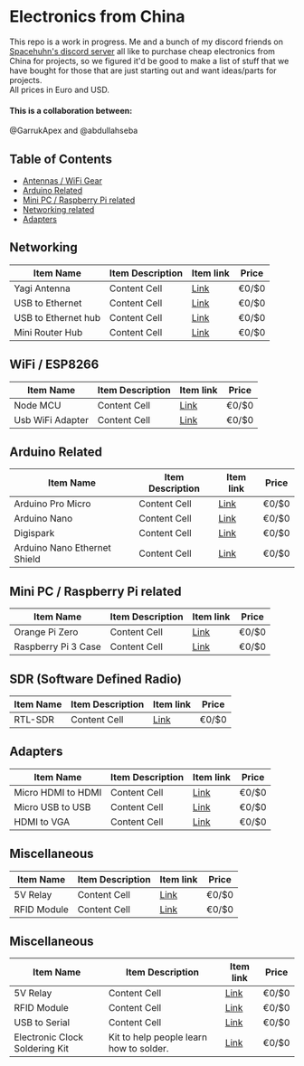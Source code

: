 # Electronics from China

This repo is a work in progress. Me and a bunch of my discord friends on [Spacehuhn's discord server](https://discordapp.com/invite/7Ay378G) all like to purchase cheap electronics from China for projects, so we figured it'd be good to make a list of stuff that we have bought for those that are just starting out and want ideas/parts for projects.<br />
All prices in Euro and USD.<br />
#### This is a collaboration between:
@GarrukApex and @abdullahseba <!--(add your username here my dudes)-->

## Table of Contents
  - [Antennas / WiFi Gear](#antennas--wifi-gear)
  - [Arduino Related](#arduino-related)
  - [Mini PC / Raspberry Pi related](#mini-pc--raspberry-pi-related)
  - [Networking related](#networking-related)
  - [Adapters](#adapters)
    
## Networking
| Item Name | Item Description | Item link | Price |
| ------------- | ------------- | ------------- | -------------|
| Yagi Antenna  | Content Cell  | [Link]()  |     €0/$0    |
| USB to Ethernet  | Content Cell  | [Link]()  |     €0/$0    |
| USB to Ethernet hub  | Content Cell  | [Link]()  |     €0/$0    |
| Mini Router Hub  | Content Cell  | [Link]()  |     €0/$0    |
   
## WiFi / ESP8266
| Item Name | Item Description | Item link | Price |
| ------------- | ------------- | ------------- | -------------|
| Node MCU  | Content Cell  | [Link]()  |     €0/$0    |
| Usb WiFi Adapter  | Content Cell  | [Link]()  |     €0/$0    |

## Arduino Related
| Item Name | Item Description | Item link | Price |
| ------------- | ------------- | ------------- | -------------|
| Arduino Pro Micro   | Content Cell  | [Link]()  |     €0/$0    |
| Arduino Nano  | Content Cell  | [Link]()  |     €0/$0    |
| Digispark  | Content Cell  | [Link]()  |     €0/$0    |
| Arduino Nano Ethernet Shield  | Content Cell  | [Link]()  |     €0/$0    |

## Mini PC / Raspberry Pi related
| Item Name | Item Description | Item link | Price |
| ------------- | ------------- | ------------- | -------------|
| Orange Pi Zero  | Content Cell  | [Link]()  |     €0/$0    |
| Raspberry Pi 3 Case  | Content Cell  | [Link]()  |     €0/$0    |

## SDR (Software Defined Radio)
| Item Name | Item Description | Item link | Price |
| ------------- | ------------- | ------------- | -------------|
| RTL-SDR  | Content Cell  | [Link]()  |     €0/$0    |


## Adapters
| Item Name | Item Description | Item link | Price |
| ------------- | ------------- | ------------- | -------------|
| Micro HDMI to HDMI  | Content Cell  | [Link]()  |     €0/$0    |
| Micro USB to USB  | Content Cell  | [Link]()  |     €0/$0    |
| HDMI to VGA  | Content Cell  | [Link]()  |     €0/$0    |

## Miscellaneous
| Item Name | Item Description | Item link | Price |
| ------------- | ------------- | ------------- | -------------|
| 5V Relay  | Content Cell  | [Link]()  |     €0/$0    |
| RFID Module  | Content Cell  | [Link]()  |     €0/$0    |

## Miscellaneous
| Item Name | Item Description | Item link | Price |
| ------------- | ------------- | ------------- | -------------|
| 5V Relay  | Content Cell  | [Link]()  |     €0/$0    |
| RFID Module  | Content Cell  | [Link]()  |     €0/$0    |
| USB to Serial | Content Cell  | [Link]()  |     €0/$0    |
| Electronic Clock Soldering Kit  | Kit to help people learn how to solder.   | [Link]()  |     €0/$0    |
        

<!--This is a template for adding extra cells. Ignore it. 
| Content Cell  | Content Cell  | Content Cell  |     €0/$0    |-->

